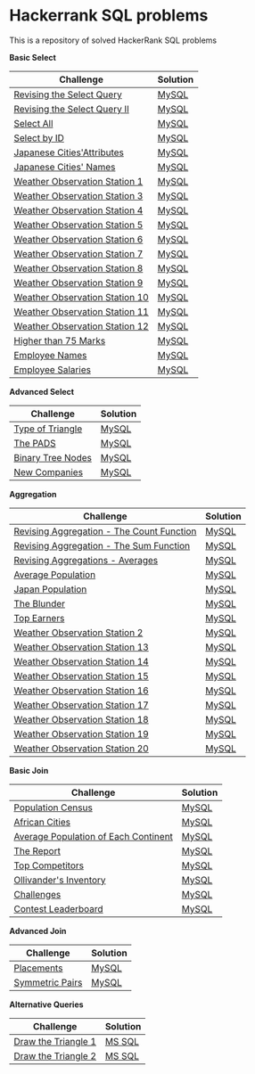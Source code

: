 # Hackerrank SQL problems
This is a repository of solved HackerRank SQL problems

<b>Basic Select</b>

| Challenge  | Solution |
| ------------- | ------------- |
| [Revising the Select Query](https://www.hackerrank.com/challenges/revising-the-select-query/problem?isFullScreen=true)  | [MySQL](https://github.com/apmiravite/SQL/blob/Basic/Revising%20the%20select%20query.sql)  |
| [Revising the Select Query II](https://www.hackerrank.com/challenges/revising-the-select-query-2/problem?isFullScreen=true)  | [MySQL](https://github.com/apmiravite/SQL/blob/Basic/Revising%20the%20select%20query%20II.sql)  | 
| [Select All](https://www.hackerrank.com/challenges/select-all-sql/problem?isFullScreen=true)  | [MySQL](https://github.com/apmiravite/SQL/blob/Basic/Select%20all.sql)  | 
| [Select by ID](https://www.hackerrank.com/challenges/select-by-id/problem?isFullScreen=true)  | [MySQL](https://github.com/apmiravite/SQL/blob/Basic/Select%20by%20ID.sql)  | 
| [Japanese Cities'Attributes](https://www.hackerrank.com/challenges/japanese-cities-attributes/problem?isFullScreen=true)  | [MySQL](https://github.com/apmiravite/SQL/blob/Basic/Japanese%20cities%20attributes.sql)  | 
| [Japanese Cities' Names](https://www.hackerrank.com/challenges/japanese-cities-name/problem?isFullScreen=true)  | [MySQL](https://github.com/apmiravite/SQL/blob/Basic/Japanese%20cities%20names.sql)  | 
| [Weather Observation Station 1](https://www.hackerrank.com/challenges/weather-observation-station-1/problem?isFullScreen=true)  | [MySQL](https://github.com/apmiravite/SQL/blob/Basic/Weather%20observation%20station%2001.sql)  | 
| [Weather Observation Station 3](https://www.hackerrank.com/challenges/weather-observation-station-3/problem?isFullScreen=true)  | [MySQL](https://github.com/apmiravite/SQL/blob/Basic/Weather%20observation%20station%2003.sql)  | 
| [Weather Observation Station 4](https://www.hackerrank.com/challenges/weather-observation-station-4/problem?isFullScreen=true)  | [MySQL](https://github.com/apmiravite/SQL/blob/Basic/Weather%20observation%20station%2004.sql)  | 
| [Weather Observation Station 5](https://www.hackerrank.com/challenges/weather-observation-station-5/problem?isFullScreen=true)  | [MySQL](https://github.com/apmiravite/SQL/blob/Intermediate/Weather%20observation%20station%2005.sql)  | 
| [Weather Observation Station 6](https://www.hackerrank.com/challenges/weather-observation-station-6/problem?isFullScreen=true)  | [MySQL](https://github.com/apmiravite/SQL/blob/Basic/Weather%20observation%20station%2006.sql)  | 
| [Weather Observation Station 7](https://www.hackerrank.com/challenges/weather-observation-station-7/problem?isFullScreen=true)  | [MySQL](https://github.com/apmiravite/SQL/blob/Basic/Weather%20observation%20station%2007.sql)  | 
| [Weather Observation Station 8](https://www.hackerrank.com/challenges/weather-observation-station-8/problem?isFullScreen=true)  | [MySQL](https://github.com/apmiravite/SQL/blob/Basic/Weather%20observation%20station%2008.sql)  | 
| [Weather Observation Station 9](https://www.hackerrank.com/challenges/weather-observation-station-9/problem?isFullScreen=true)  | [MySQL](https://github.com/apmiravite/SQL/blob/Basic/Weather%20observation%20station%2009.sql)  | 
| [Weather Observation Station 10](https://www.hackerrank.com/challenges/weather-observation-station-10/problem?isFullScreen=true)  | [MySQL](https://github.com/apmiravite/SQL/blob/Basic/Weather%20observation%20station%2010.sql)  | 
| [Weather Observation Station 11](https://www.hackerrank.com/challenges/weather-observation-station-11/problem?isFullScreen=true)  | [MySQL](https://github.com/apmiravite/SQL/blob/Basic/Weather%20observation%20station%2011.sql)  | 
| [Weather Observation Station 12](https://www.hackerrank.com/challenges/weather-observation-station-12/problem?isFullScreen=true)  | [MySQL](https://github.com/apmiravite/SQL/blob/Basic/Weather%20observation%20station%2012.sql)  | 
| [Higher than 75 Marks](https://www.hackerrank.com/challenges/more-than-75-marks/problem?isFullScreen=true)  | [MySQL](https://github.com/apmiravite/SQL/blob/Basic/Higher%20than%2075%20marks.sql)  | 
| [Employee Names](https://www.hackerrank.com/challenges/name-of-employees/problem?isFullScreen=true)  | [MySQL](https://github.com/apmiravite/SQL/blob/Basic/Employee%20names.sql)  | 
| [Employee Salaries](https://www.hackerrank.com/challenges/salary-of-employees/problem?isFullScreen=true)  | [MySQL](https://github.com/apmiravite/SQL/blob/Basic/Employee%20salaries.sql)  | 


<b>Advanced Select</b>

| Challenge  | Solution |
| ------------- | ------------- |
| [Type of Triangle](https://www.hackerrank.com/challenges/what-type-of-triangle/problem?isFullScreen=true)  | [MySQL](https://github.com/apmiravite/SQL/blob/Basic/Type%20of%20triangle.sql)  |
| [The PADS](https://www.hackerrank.com/challenges/the-pads/problem?isFullScreen=true)  | [MySQL](https://github.com/apmiravite/SQL/blob/Basic/The%20PADS.sql)  | 
| [Binary Tree Nodes](https://www.hackerrank.com/challenges/binary-search-tree-1/problem?isFullScreen=true)  | [MySQL](https://github.com/apmiravite/SQL/blob/Intermediate/Binary%20tree%20nodes.sql)  | 
| [New Companies](https://www.hackerrank.com/challenges/the-company/problem?isFullScreen=true)  | [MySQL](https://github.com/apmiravite/SQL/blob/Intermediate/New%20companies.sql)  | 

<b>Aggregation</b>

| Challenge  | Solution |
| ------------- | ------------- |
| [Revising Aggregation - The Count Function](https://www.hackerrank.com/challenges/revising-aggregations-the-count-function/problem?isFullScreen=true)  | [MySQL](https://github.com/apmiravite/SQL/blob/Basic/Revising%20aggregations%20-%20the%20count%20function.sql)  |
| [Revising Aggregation - The Sum Function](https://www.hackerrank.com/challenges/revising-aggregations-sum/problem?isFullScreen=true)  | [MySQL](https://github.com/apmiravite/SQL/blob/Basic/Revising%20aggregations%20-%20the%20sum%20function.sql)  | 
| [Revising Aggregations - Averages](https://www.hackerrank.com/challenges/revising-aggregations-the-average-function/problem?isFullScreen=true)  | [MySQL](https://github.com/apmiravite/SQL/blob/Basic/Revising%20aggregations%20-%20averages.sql)  | 
| [Average Population](https://www.hackerrank.com/challenges/average-population/problem?isFullScreen=true)  | [MySQL](https://github.com/apmiravite/SQL/blob/Basic/Average%20population.sql)  |
| [Japan Population](https://www.hackerrank.com/challenges/japan-population/problem?isFullScreen=true)  | [MySQL](https://github.com/apmiravite/SQL/blob/Basic/Japan%20population.sql)  |
| [The Blunder](https://www.hackerrank.com/challenges/the-blunder/problem?isFullScreen=true)  | [MySQL](https://github.com/apmiravite/SQL/blob/Basic/The%20blunder.sql)  |
| [Top Earners](https://www.hackerrank.com/challenges/earnings-of-employees/problem?isFullScreen=true)  | [MySQL](https://github.com/apmiravite/SQL/blob/Basic/Top%20earners.sql)  |
| [Weather Observation Station 2](https://www.hackerrank.com/challenges/weather-observation-station-2/problem?isFullScreen=true)  | [MySQL](https://github.com/apmiravite/SQL/blob/Basic/Weather%20observation%20station%2002.sql)  | 
| [Weather Observation Station 13](https://www.hackerrank.com/challenges/weather-observation-station-13/problem?isFullScreen=true)  | [MySQL](https://github.com/apmiravite/SQL/blob/Basic/Weather%20observation%20station%2013.sql)  | 
| [Weather Observation Station 14](https://www.hackerrank.com/challenges/weather-observation-station-14/problem?isFullScreen=true)  | [MySQL](https://github.com/apmiravite/SQL/blob/Basic/Weather%20observation%20station%2014.sql)  | 
| [Weather Observation Station 15](https://www.hackerrank.com/challenges/weather-observation-station-15/problem?isFullScreen=true)  | [MySQL](https://github.com/apmiravite/SQL/blob/Basic/Weather%20observation%20station%2015.sql)  | 
| [Weather Observation Station 16](https://www.hackerrank.com/challenges/weather-observation-station-16/problem?isFullScreen=true)  | [MySQL](https://github.com/apmiravite/SQL/blob/Basic/Weather%20observation%20station%2016.sql)  | 
| [Weather Observation Station 17](https://www.hackerrank.com/challenges/weather-observation-station-17/problem?isFullScreen=true)  | [MySQL](https://github.com/apmiravite/SQL/blob/Basic/Weather%20observation%20station%2017.sql)  | 
| [Weather Observation Station 18](https://www.hackerrank.com/challenges/weather-observation-station-18/problem?isFullScreen=true)  | [MySQL](https://github.com/apmiravite/SQL/blob/Basic/Weather%20observation%20station%2018.sql)  | 
| [Weather Observation Station 19](https://www.hackerrank.com/challenges/weather-observation-station-19/problem?isFullScreen=true)  | [MySQL](https://github.com/apmiravite/SQL/blob/Basic/Weather%20observation%20station%2019.sql)  | 
| [Weather Observation Station 20](https://www.hackerrank.com/challenges/weather-observation-station-20/problem?isFullScreen=true)  | [MySQL](https://github.com/apmiravite/SQL/blob/Intermediate/Weather%20observation%20station%2020.sql)  | 

<b>Basic Join</b>

| Challenge  | Solution |
| ------------- | ------------- |
| [Population Census](https://www.hackerrank.com/challenges/asian-population/problem?isFullScreen=true)  | [MySQL](https://github.com/apmiravite/SQL/blob/Basic/Population%20census.sql)  |
| [African Cities](https://www.hackerrank.com/challenges/african-cities/problem?isFullScreen=true)  | [MySQL](https://github.com/apmiravite/SQL/blob/Basic/African%20cities.sql)  | 
| [Average Population of Each Continent](https://www.hackerrank.com/challenges/average-population-of-each-continent/problem?isFullScreen=true)  | [MySQL](https://github.com/apmiravite/SQL/blob/Basic/Average%20population%20of%20each%20continent.sql)  | 
| [The Report](https://www.hackerrank.com/challenges/the-report/problem?isFullScreen=true)  | [MySQL](https://github.com/apmiravite/SQL/blob/Intermediate/The%20report.sql)  | 
| [Top Competitors](https://www.hackerrank.com/challenges/full-score/problem?isFullScreen=true)  | [MySQL](https://github.com/apmiravite/SQL/blob/Intermediate/Top%20competitors.sql)  | 
| [Ollivander's Inventory](https://www.hackerrank.com/challenges/harry-potter-and-wands/problem?isFullScreen=true)  | [MySQL](https://github.com/apmiravite/SQL/blob/Intermediate/Ollivander's%20inventory.sql)  | 
| [Challenges](https://www.hackerrank.com/challenges/challenges/problem?isFullScreen=true)  | [MySQL](https://github.com/apmiravite/SQL/blob/Intermediate/Challenges.sql)  | 
| [Contest Leaderboard](https://www.hackerrank.com/challenges/contest-leaderboard/problem?isFullScreen=true)  | [MySQL](https://github.com/apmiravite/SQL/blob/Intermediate/Contest%20leaderboard.sql)  | 

<b>Advanced Join</b>

| Challenge  | Solution |
| ------------- | ------------- |
| [Placements](https://www.hackerrank.com/challenges/placements/problem?isFullScreen=true)  | [MySQL](https://github.com/apmiravite/SQL/blob/Intermediate/Placements.sql)  |
| [Symmetric Pairs](https://www.hackerrank.com/challenges/symmetric-pairs/problem?isFullScreen=true)  | [MySQL](https://github.com/apmiravite/SQL/blob/Intermediate/Symmetric%20pairs.sql)  | 

<b>Alternative Queries</b>

| Challenge  | Solution |
| ------------- | ------------- |
| [Draw the Triangle 1](https://www.hackerrank.com/challenges/draw-the-triangle-1/problem?isFullScreen=true)  | [MS SQL](https://github.com/apmiravite/SQL/blob/Advanced/Draw%20the%20triangle%201.sql)  |
| [Draw the Triangle 2](https://www.hackerrank.com/challenges/draw-the-triangle-2/problem?isFullScreen=true)  | [MS SQL](https://github.com/apmiravite/SQL/blob/Advanced/Draw%20the%20triangle%202.sql)  | 
